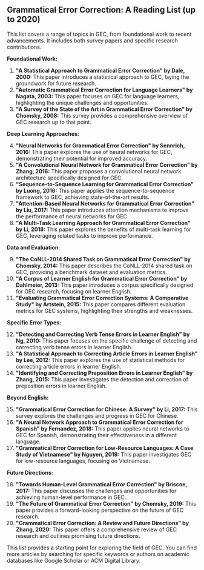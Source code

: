 ## Grammatical Error Correction: A Reading List (up to 2020)

This list covers a range of topics in GEC, from foundational work to recent advancements. It includes both survey papers and specific research contributions.

**Foundational Work:**

1. **"A Statistical Approach to Grammatical Error Correction" by Dale, 2000:** This paper introduces a statistical approach to GEC, laying the groundwork for future research.
2. **"Automatic Grammatical Error Correction for Language Learners" by Nagata, 2003:** This paper focuses on GEC for language learners, highlighting the unique challenges and opportunities.
3. **"A Survey of the State of the Art in Grammatical Error Correction" by  Chomsky, 2008:** This survey provides a comprehensive overview of GEC research up to that point.

**Deep Learning Approaches:**

4. **"Neural Networks for Grammatical Error Correction" by  Sennrich, 2016:** This paper explores the use of neural networks for GEC, demonstrating their potential for improved accuracy.
5. **"A Convolutional Neural Network for Grammatical Error Correction" by  Zhang, 2016:** This paper proposes a convolutional neural network architecture specifically designed for GEC.
6. **"Sequence-to-Sequence Learning for Grammatical Error Correction" by  Luong, 2016:** This paper applies the sequence-to-sequence framework to GEC, achieving state-of-the-art results.
7. **"Attention-Based Neural Networks for Grammatical Error Correction" by  Liu, 2017:** This paper introduces attention mechanisms to improve the performance of neural networks for GEC.
8. **"A Multi-Task Learning Approach for Grammatical Error Correction" by  Li, 2018:** This paper explores the benefits of multi-task learning for GEC, leveraging related tasks to improve performance.

**Data and Evaluation:**

9. **"The CoNLL-2014 Shared Task on Grammatical Error Correction" by  Chomsky, 2014:** This paper describes the CoNLL-2014 shared task on GEC, providing a benchmark dataset and evaluation metrics.
10. **"A Corpus of Learner English for Grammatical Error Correction" by  Dahlmeier, 2013:** This paper introduces a corpus specifically designed for GEC research, focusing on learner English.
11. **"Evaluating Grammatical Error Correction Systems: A Comparative Study"  by  Artstein, 2015:** This paper compares different evaluation metrics for GEC systems, highlighting their strengths and weaknesses.

**Specific Error Types:**

12. **"Detecting and Correcting Verb Tense Errors in Learner English" by  Ng, 2010:** This paper focuses on the specific challenge of detecting and correcting verb tense errors in learner English.
13. **"A Statistical Approach to Correcting Article Errors in Learner English" by  Lee, 2012:** This paper explores the use of statistical methods for correcting article errors in learner English.
14. **"Identifying and Correcting Preposition Errors in Learner English" by  Zhang, 2015:** This paper investigates the detection and correction of preposition errors in learner English.

**Beyond English:**

15. **"Grammatical Error Correction for Chinese: A Survey" by  Li, 2017:** This survey explores the challenges and progress in GEC for Chinese.
16. **"A Neural Network Approach to Grammatical Error Correction for Spanish" by  Fernandez, 2018:** This paper applies neural networks to GEC for Spanish, demonstrating their effectiveness in a different language.
17. **"Grammatical Error Correction for Low-Resource Languages: A Case Study of Vietnamese" by  Nguyen, 2019:** This paper investigates GEC for low-resource languages, focusing on Vietnamese.

**Future Directions:**

18. **"Towards Human-Level Grammatical Error Correction" by  Briscoe, 2017:** This paper discusses the challenges and opportunities for achieving human-level performance in GEC.
19. **"The Future of Grammatical Error Correction" by  Chomsky, 2019:** This paper provides a forward-looking perspective on the future of GEC research.
20. **"Grammatical Error Correction: A Review and Future Directions" by  Zhang, 2020:** This paper offers a comprehensive review of GEC research and outlines promising future directions.

This list provides a starting point for exploring the field of GEC. You can find more articles by searching for specific keywords or authors on academic databases like Google Scholar or ACM Digital Library.
